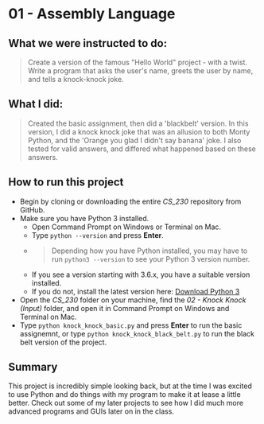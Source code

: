 # 01 - Assembly Language

## What we were instructed to do:

> Create a version of the famous "Hello World" project - with a twist. Write a program that asks the user's name, greets the user by name, and tells a knock-knock joke.

## What I did:

> Created the basic assignment, then did a 'blackbelt' version. In this version, I did a knock knock joke that was an allusion to both Monty Python, and the 'Orange you glad I didn't say banana' joke. I also tested for valid answers, and differed what happened based on these answers.

## How to run this project

* Begin by cloning or downloading the entire *CS_230* repository from GitHub.
* Make sure you have Python 3 installed.
    * Open Command Prompt on Windows or Terminal on Mac.
    * Type `python --version` and press **Enter**.
    * > Depending how you have Python installed, you may have to run `python3 --version` to see your Python 3 version number.
    * If you see a version starting with 3.6.x, you have a suitable version installed. 
    * If you do not, install the latest version here: [Download Python 3](https://www.python.org/downloads/)
* Open the *CS_230* folder on your machine, find the *02 - Knock Knock (Input)* folder, and open it in Command Prompt on Windows and Terminal on Mac.
* Type `python knock_knock_basic.py` and press **Enter** to run the basic assignemnt, or type `python knock_knock_black_belt.py` to run the black belt version of the project.


## Summary 
This project is incredibly simple looking back, but at the time I was excited to use Python and do things with my program to make it at lease a little better. Check out some of my later projects to see how I did much more advanced programs and GUIs later on in the class.

